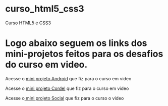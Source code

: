 # curso_html5_css3
 Curso HTML5 e CSS3
<h1>Logo abaixo seguem os links dos mini-projetos feitos para os desafios do curso em video.</h1>
 <p>Acesse o <a href="https://josimario-ss.github.io/curso_html5_css3/desafios/siteandroid/Site.html">mini projeto Android</a> que fiz para o curso em video</p>


<p>Acesse o <a href="https://josimario-ss.github.io/curso_html5_css3/desafios/projeto-cordel/desafio.html">mini projeto Cordel</a> que fiz para o curso em video</p>

<p>Acesse o<a href="https://josimario-SS.github.io/curso_html5_css3/desafios/projeto-social.index.html"> mini projeto Social</a> que fiz para o curso o video</p>